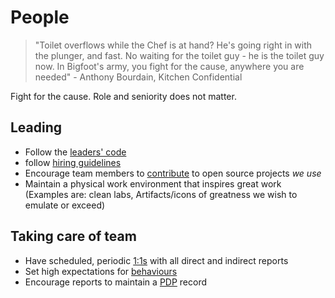 # People

> "Toilet overflows while the Chef is at hand? He's going right in with the plunger, and fast. No waiting for the toilet guy - he is the toilet guy now. In Bigfoot's army, you fight for the cause, anywhere you are needed" - Anthony Bourdain, Kitchen Confidential

Fight for the cause. Role and seniority does not matter. 

## Leading

- Follow the [leaders' code](leaders_code.md)
- follow [hiring guidelines](hiring.md)
- Encourage team members to [contribute](oss_contrib.md) to open source projects _we use_
- Maintain a physical work environment that inspires great work (Examples are: clean labs, Artifacts/icons of greatness we wish to emulate or exceed)

## Taking care of team

- Have scheduled, periodic [1:1s](one-to-ones.md) with all direct and indirect reports
- Set high expectations for [behaviours](behaviours.md)
- Encourage reports to maintain a [PDP](pdp.md) record
